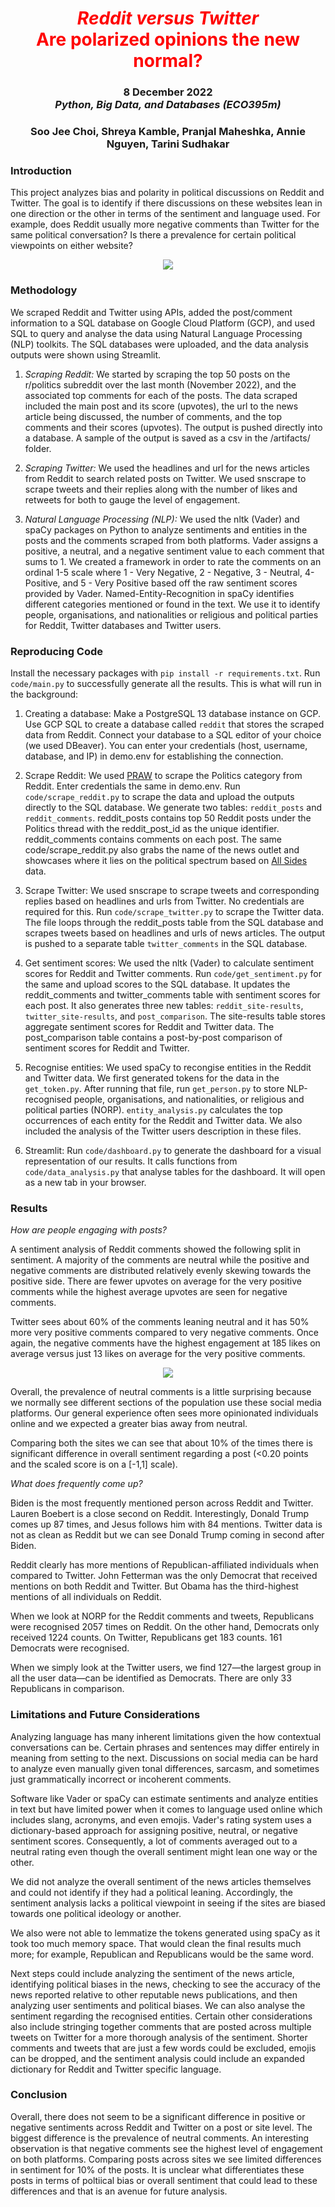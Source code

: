 <h1 align="center" id="heading"> <span style="color:red"> <em> Reddit versus Twitter </em> <br> Are polarized opinions the new normal? </span> </h1>
<h3 align="center" id="heading"> 8 December 2022 <br> 
<em> Python, Big Data, and Databases (ECO395m)  </em> <br> <h3>
<h3 align="center" id="heading"> Soo Jee Choi, Shreya Kamble, Pranjal Maheshka, Annie Nguyen, Tarini Sudhakar </h3>
  

 <h3> Introduction </h3> 
 
 This project analyzes bias and polarity in political discussions on Reddit and Twitter. The goal is to identify if there discussions on these websites lean in one direction or the other in terms of the sentiment and language used. For example, does Reddit usually more negative comments than Twitter for the same political conversation? Is there a prevalence for certain political viewpoints on either website?
 
 
 <p align="center"> 
 	<img src="https://github.com/pranjalmaheshka/eco395m-final-project/blob/main/uploads/giphy.gif" />
 </p>
 
 <h3> Methodology </h3> 
   We scraped Reddit and Twitter using APIs, added the post/comment information to a SQL database on Google Cloud Platform (GCP), and used SQL to query and analyse the data using Natural Language Processing (NLP) toolkits. The SQL databases were uploaded, and the data analysis outputs were shown using Streamlit. 
  
  1. _Scraping Reddit:_ We started by scraping the top 50 posts on the r/politics subreddit over the last month (November 2022), and the associated top comments for each of the posts. The data scraped included the main post and its score (upvotes), the url to the news article being discussed, the number of comments, and the top comments and their scores (upvotes). The output is pushed directly into a database. A sample of the output is saved as a csv in the /artifacts/ folder. 
  
  2. _Scraping Twitter:_ We used the headlines and url for the news articles from Reddit to search related posts on Twitter. We used snscrape to scrape tweets and their replies along with the number of likes and retweets for both to gauge the level of engagement. 
  
  3. _Natural Language Processing (NLP):_ We used the nltk (Vader) and spaCy packages on Python to analyze sentiments and entities in the posts and the comments scraped from both platforms. Vader assigns a positive, a neutral, and a negative sentiment value to each comment that sums to 1. We created a framework in order to rate the comments on an ordinal 1-5 scale where 1 - Very Negative, 2 - Negative, 3 - Neutral, 4- Positive, and 5 - Very Positive based off the raw sentiment scores provided by Vader. Named-Entity-Recognition in spaCy identifies different categories mentioned or found in the text. We use it to identify people, organisations, and nationalities or religious and political parties for Reddit, Twitter databases and Twitter users.    
  
<h3> Reproducing Code </h3> 

Install the necessary packages with `pip install -r requirements.txt`. Run `code/main.py` to successfully generate all the results. This is what will run in the background: 

  1. Creating a database: Make a PostgreSQL 13 database instance on GCP. Use GCP SQL to create a database called `reddit` that stores the scraped data from Reddit. Connect your database to a SQL editor of your choice (we used DBeaver). You can enter your credentials (host, username, database, and IP) in demo.env for establishing the connection.    
  
  2. Scrape Reddit: We used [PRAW](https://praw.readthedocs.io/en/stable/) to scrape the Politics category from Reddit. Enter credentials the same in demo.env. Run `code/scrape_reddit.py` to scrape the data and upload the outputs directly to the SQL database. We generate two tables: `reddit_posts` and `reddit_comments`. reddit_posts contains top 50 Reddit posts under the Politics thread with the reddit_post_id as the unique identifier. reddit_comments contains comments on each post. The same code/scrape_reddit.py also grabs the name of the news outlet and showcases where it lies on the political spectrum  based on [All Sides](https://www.allsides.com/media-bias/media-bias-chart) data.  
  
  3. Scrape Twitter: We used snscrape to scrape tweets and corresponding replies based on headlines and urls from Twitter. No credentials are required for this. Run `code/scrape_twitter.py` to scrape the Twitter data. The file loops through the reddit_posts table from the SQL database and scrapes tweets based on headlines and urls of news articles. The output is pushed to a separate table `twitter_comments` in the SQL database. 
  
  4. Get sentiment scores: We used the nltk (Vader) to calculate sentiment scores for Reddit and Twitter comments. Run `code/get_sentiment.py` for the same and upload scores to the SQL database. It updates the reddit_comments and twitter_comments table with sentiment scores for each post. It also generates three new tables: `reddit_site-results`, `twitter_site-results`, and `post_comparison`. The site-results table stores aggregate sentiment scores for Reddit and Twitter data. The post_comparison table contains a post-by-post comparison of sentiment scores for Reddit and Twitter. 
  
  5. Recognise entities: We used spaCy to recongise entities in the Reddit and Twitter data. We first generated tokens for the data in the `get_token.py`. After running that file, run `get_person.py` to store NLP-recognised people, organisations, and nationalities, or religious and political parties (NORP). `entity_analysis.py` calculates the top occurrences of each entity for the Reddit and Twitter data. We also included the analysis of the Twitter users description in these files. 
  
  6. Streamlit: Run `code/dashboard.py` to generate the dashboard for a visual representation of our results. It calls functions from `code/data_analysis.py` that analyse tables for the dashboard. It will open as a new tab in your browser. 
  
  
<h3> Results </h3> 

_How are people engaging with posts?_ 
	
  A sentiment analysis of Reddit comments showed the following split in sentiment. A majority of the comments are neutral while the positive and negative comments are distributed relatively evenly skewing towards the positive side. There are fewer upvotes on average for the very positive comments while the highest average upvotes are seen for negative comments. 

  Twitter sees about 60% of the comments leaning neutral and it has 50% more very positive comments compared to very negative comments. Once again, the negative comments have the highest engagement at 185 likes on average versus just 13 likes on average for the very positive comments. 
  
 <p align="center"> 
 	<img src="https://github.com/pranjalmaheshka/eco395m-final-project/blob/main/uploads/Sentiment.jpeg" />
 </p>
 
  Overall, the prevalence of neutral comments is a little surprising because we normally see different sections of the population use these social media platforms. Our general experience often sees more opinionated individuals online and we expected a greater bias away from neutral. 

  Comparing both the sites we can see that about 10% of the times there is significant difference in overall sentiment regarding a post (<0.20 points and the scaled score is on a [-1,1] scale). 

_What does frequently come up?_ 																       
	
Biden is the most frequently mentioned person across Reddit and Twitter. Lauren Boebert is a close second on Reddit. Interestingly, Donald Trump comes up 87 times, and Jesus follows him with 84 mentions. Twitter data is not as clean as Reddit but we can see Donald Trump coming in second after Biden. 

Reddit clearly has more mentions of Republican-affiliated individuals when compared to Twitter. John Fetterman was the only Democrat that received mentions on both Reddit and Twitter. But Obama has the third-highest mentions of all individuals on Reddit.

When we look at NORP for the Reddit comments and tweets, Republicans were recognised 2057 times on Reddit. On the other hand, Democrats only received 1224 counts. On Twitter, Republicans get 183 counts. 161 Democrats were recognised. 

When we simply look at the Twitter users, we find 127—the largest group in all the user data—can be identified as Democrats. There are only 33 Republicans in comparison.

<h3> Limitations and Future Considerations </h3>
  Analyzing language has many inherent limitations given the how contextual conversations can be. Certain phrases and sentences may differ entirely in meaning from setting to the next. Discussions on social media can be hard to analyze even manually given tonal differences, sarcasm, and sometimes just grammatically incorrect or incoherent comments. 
	
  Software like Vader or spaCy can estimate sentiments and analyze entities in text but have limited power when it comes to language used online which includes slang, acronyms, and even emojis. Vader's rating system uses a dictionary-based approach for assigning positive, neutral, or negative sentiment scores. Consequently, a lot of comments averaged out to a neutral rating even though the overall sentiment might lean one way or the other. 

  We did not analyze the overall sentiment of the news articles themselves and could not identify if they had a political leaning. Accordingly, the sentiment analysis lacks a political viewpoint in seeing if the sites are biased towards one political ideology or another. 

  We also were not able to lemmatize the tokens generated using spaCy as it took too much memory space. That would clean the final results much more; for example, Republican and Republicans would be the same word. 
  
  Next steps could include analyzing the sentiment of the news article, identifying political biases in the news, checking to see the accuracy of the news reported relative to other reputable news publications, and then analyzing user sentiments and political biases. We can also analyse the sentiment regarding the recognised entities. Certain other considerations also include stringing together comments that are posted across multiple tweets on Twitter for a more thorough analysis of the sentiment. Shorter comments and tweets that are just a few words could be excluded, emojis can be dropped, and the sentiment analysis could include an expanded dictionary for Reddit and Twitter specific language. 
  
<h3> Conclusion </h3> 
	
  Overall, there does not seem to be a significant difference in positive or negative sentiments across Reddit and Twitter on a post or site level. The biggest difference is the prevalence of neutral comments. An interesting observation is that negative comments see the highest level of engagement on both platforms. Comparing posts across sites we see limited differences in sentiment for 10% of the posts. It is unclear what differentiates these posts in terms of poltiical bias or overall sentiment that could lead to these differences and that is an avenue for future analysis. 
